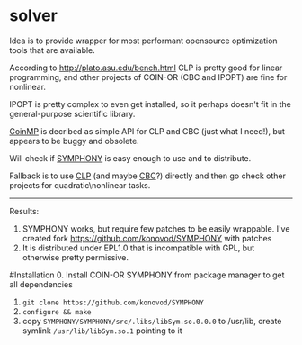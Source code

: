 # solver
Idea is to provide wrapper for most performant opensource optimization tools that are available.

According to http://plato.asu.edu/bench.html CLP is pretty good for linear programming, and other projects of COIN-OR (CBC and IPOPT) are fine for nonlinear.

IPOPT is pretty complex to even get installed, so it perhaps doesn't fit in the general-purpose scientific library.

[CoinMP](https://projects.coin-or.org/CoinMP) is decribed as simple API for CLP and CBC (just what I need!), but appears to be buggy and obsolete.

Will check if [SYMPHONY](https://projects.coin-or.org/SYMPHONY) is easy enough to use and to distribute.

Fallback is to use [CLP](https://projects.coin-or.org/CLP) (and maybe [CBC](https://projects.coin-or.org/Cbc)?) directly and then go check other projects for quadratic\nonlinear tasks.

---

Results:
1. SYMPHONY works, but require few patches to be easily wrappable. I've created fork https://github.com/konovod/SYMPHONY with patches
2. It is distributed under EPL1.0 that is incompatible with GPL, but otherwise pretty permissive.

#Installation
0. Install COIN-OR SYMPHONY from package manager to get all dependencies
1. `git clone https://github.com/konovod/SYMPHONY`
2. `configure && make`
3. copy `SYMPHONY/SYMPHONY/src/.libs/libSym.so.0.0.0` to /usr/lib, create symlink `/usr/lib/libSym.so.1` pointing to it
